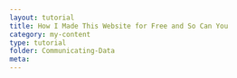 ```yaml
---
layout: tutorial
title: How I Made This Website for Free and So Can You
category: my-content
type: tutorial
folder: Communicating-Data
meta:
---
```

